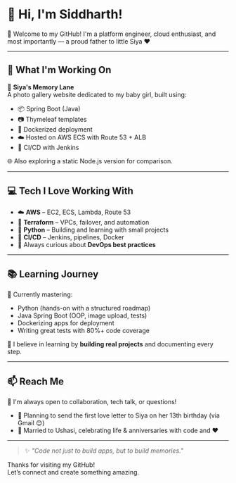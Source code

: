 # 👋 Hi, I'm Siddharth!

🎉 Welcome to my GitHub! I'm a platform engineer, cloud enthusiast, and most importantly — a proud father to little Siya ❤️

---

## 🌟 What I'm Working On

🧒 **Siya's Memory Lane**  
A photo gallery website dedicated to my baby girl, built using:
- 📦 Spring Boot (Java)
- 📷 Thymeleaf templates
- 🐳 Dockerized deployment
- ☁️ Hosted on AWS ECS with Route 53 + ALB
- 🔄 CI/CD with Jenkins

🌐 Also exploring a static Node.js version for comparison.

---

## 💻 Tech I Love Working With

- ☁️ **AWS** – EC2, ECS, Lambda, Route 53
- 🔧 **Terraform** – VPCs, failover, and automation
- 🐍 **Python** – Building and learning with small projects
- 🧪 **CI/CD** – Jenkins, pipelines, Docker
- 🧠 Always curious about **DevOps best practices**

---

## 📚 Learning Journey

🎯 Currently mastering:
- Python (hands-on with a structured roadmap)
- Java Spring Boot (OOP, image upload, tests)
- Dockerizing apps for deployment
- Writing great tests with 80%+ code coverage

🚧 I believe in learning by **building real projects** and documenting every step.

---

## 📫 Reach Me

💬 I'm always open to collaboration, tech talk, or questions!

- 💌 Planning to send the first love letter to Siya on her 13th birthday (via Gmail 😊)
- 💑 Married to Ushasi, celebrating life & anniversaries with code and ❤️

---

> ✨ *"Code not just to build apps, but to build memories."*

Thanks for visiting my GitHub!  
Let’s connect and create something amazing.

<!--
**sid-git-repo/sid-git-repo** is a ✨ _special_ ✨ repository because its `README.md` (this file) appears on your GitHub profile.

Here are some ideas to get you started:

- 🔭 I’m currently working on ...
- 🌱 I’m currently learning ...
- 👯 I’m looking to collaborate on ...
- 🤔 I’m looking for help with ...
- 💬 Ask me about ...
- 📫 How to reach me: ...
- 😄 Pronouns: ...
- ⚡ Fun fact: ...
-->
